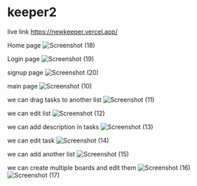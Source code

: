 # keeper2

live link  https://newkeeper.vercel.app/

Home page
![Screenshot (18)](https://github.com/TheKyban/keeper2/assets/103055388/d78995d9-3206-440c-a469-c18ae519c851)



Login page
![Screenshot (19)](https://github.com/TheKyban/keeper2/assets/103055388/9786c860-9bf5-470b-a3ad-9d5081b0fa59)


signup page
![Screenshot (20)](https://github.com/TheKyban/keeper2/assets/103055388/1bea9719-c670-4d90-aa4f-99adde5147d0)


main page
![Screenshot (10)](https://github.com/TheKyban/keeper2/assets/103055388/9f894fc5-7c34-408b-be1e-aeb5523de7c8)


we can drag tasks to another list
![Screenshot (11)](https://github.com/TheKyban/keeper2/assets/103055388/acfbfa42-d214-4d30-a345-cc4ec85a67fb)


we can edit list
![Screenshot (12)](https://github.com/TheKyban/keeper2/assets/103055388/20f10b15-6bed-4e58-a3ed-4bc5a2cb40ae)


we can add description in tasks
![Screenshot (13)](https://github.com/TheKyban/keeper2/assets/103055388/773b8e88-b192-4445-b215-55323f10c601)


we can edit task
![Screenshot (14)](https://github.com/TheKyban/keeper2/assets/103055388/474b1b49-5cc9-4e93-912a-36bacdc39a97)



we can add another list
![Screenshot (15)](https://github.com/TheKyban/keeper2/assets/103055388/e550a897-59ed-4838-ac43-d1621eacf948)



we can create multiple boards and edit them
![Screenshot (16)](https://github.com/TheKyban/keeper2/assets/103055388/97a04f9c-2426-41a1-a54b-57d4f62fcd01)
![Screenshot (17)](https://github.com/TheKyban/keeper2/assets/103055388/5406ff88-973a-4fb4-81ce-e9ca27e366b5)
